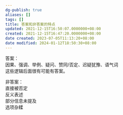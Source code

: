 ```yaml
---
dg-publish: true
aliases: []
tags: []
title: 答案和非答案的特点
updated: 2021-12-15T16:50:07.0000000+08:00
created: 2021-12-15T16:47:20.0000000+08:00
date created: 2023-07-05T11:13:20+08:00
date modified: 2024-01-12T18:50:30+08:00
---
```


答案：  
因果、强调、举例、疑问、赞同/否定、迟疑犹豫、语气词  
这些逻辑后面很有可能有答案。

非答案：  
直接被否定  
反义表述  
部分信息未提及  
选项杂糅
